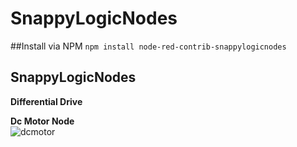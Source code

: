 # SnappyLogicNodes

##Install via NPM
``npm install node-red-contrib-snappylogicnodes`` 

## SnappyLogicNodes 
**Differential Drive** 

**Dc Motor Node**       
![dcmotor](https://cloud.githubusercontent.com/assets/16568687/22851264/352b9008-f042-11e6-9f48-7650b13e2e78.png)

